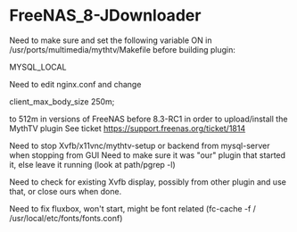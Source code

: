 FreeNAS_8-JDownloader
=====================

Need to make sure and set the following variable ON in /usr/ports/multimedia/mythtv/Makefile
before building plugin:

MYSQL_LOCAL

Need to edit nginx.conf and change

client_max_body_size 250m; 

to 512m in versions of FreeNAS before 8.3-RC1 in order to upload/install the MythTV plugin
See ticket https://support.freenas.org/ticket/1814

Need to stop Xvfb/x11vnc/mythtv-setup or backend from mysql-server when stopping from GUI
Need to make sure it was "our" plugin that started it, else leave it running (look at path/pgrep -l)

Need to check for existing Xvfb display, possibly from other plugin and use that, or close ours when done.

Need to fix fluxbox, won't start, might be font related (fc-cache -f / /usr/local/etc/fonts/fonts.conf)
